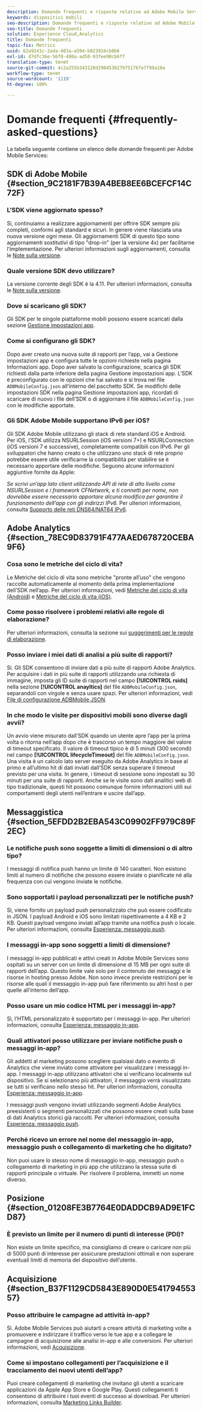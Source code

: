 ```yaml
---
description: Domande frequenti e risposte relative ad Adobe Mobile Services e descrizione generale delle funzioni.
keywords: dispositivi mobili
seo-description: Domande frequenti e risposte relative ad Adobe Mobile Services e descrizione generale delle funzioni.
seo-title: Domande frequenti
solution: Experience Cloud,Analytics
title: Domande frequenti
topic-fix: Metrics
uuid: 62a9241c-2ada-483a-a594-b023916cb0b6
exl-id: d7dfc36e-56f0-498a-ad50-93fee90cb6ff
translation-type: tm+mt
source-git-commit: 4c2a255b343128d2904530279751767e7f99a10a
workflow-type: tm+mt
source-wordcount: '1119'
ht-degree: 100%

---
```


# Domande frequenti {#frequently-asked-questions}

La tabella seguente contiene un elenco delle domande frequenti per Adobe Mobile Services:

## SDK di Adobe Mobile {#section_9C2181F7B39A4BEB8EE6BCEFCF14C72F}

### L’SDK viene aggiornato spesso?

Sì, continuiamo a realizzare aggiornamenti per offrire SDK sempre più completi, conformi agli standard e sicuri. In genere viene rilasciata una nuova versione ogni mese. Gli aggiornamenti SDK di questo tipo sono aggiornamenti sostitutivi di tipo &quot;drop-in&quot; (per la versione 4x) per facilitarne l’implementazione. Per ulteriori informazioni sugli aggiornamenti, consulta le [Note sulla versione](https://docs.adobe.com/content/help/it-IT/release-notes/experience-cloud/current.html).

### Quale versione SDK devo utilizzare?

La versione corrente degli SDK è la 4.11. Per ulteriori informazioni, consulta le [Note sulla versione](https://docs.adobe.com/content/help/en/release-notes/experience-cloud/current.html).

### Dove si scaricano gli SDK?

Gli SDK per le singole piattaforme mobili possono essere scaricati dalla sezione [Gestione impostazioni app](/help/using/c-manage-app-settings/c-manage-app-settings.md).

### Come si configurano gli SDK?

Dopo aver creato una nuova suite di rapporti per l’app, vai a Gestione impostazioni app e configura tutte le opzioni richieste nella pagina Informazioni app. Dopo aver salvato la configurazione, scarica gli SDK richiesti dalla parte inferiore della pagina Gestione impostazioni app. L’SDK è preconfigurato con le opzioni che hai salvato e si trova nel file `ADBMobileConfig.json` all’interno del pacchetto SDK. Se modifichi delle impostazioni SDK nella pagina Gestione impostazioni app, ricordati di scaricare di nuovo i file dell’SDK o di aggiornare il file `ADBMobileConfig.json` con le modifiche apportate.

### Gli SDK Adobe Mobile supportano IPv6 per iOS?

Gli SDK Adobe Mobile utilizzano gli stack di rete standard iOS e Android. Per iOS, l’SDK utilizza NSURLSession (iOS versioni 7+) e NSURLConnection (iOS versioni 7 e successive), completamente compatibili con IPv6. Per gli sviluppatori che hanno creato o che utilizzano uno stack di rete proprio potrebbe essere utile verificarne la compatibilità per stabilire se è necessario apportare delle modifiche. Seguono alcune informazioni aggiuntive fornite da Apple:

*Se scrivi un’app lato client utilizzando API di rete di alto livello come NSURLSession e i framework CFNetwork, e ti connetti per nome, non dovrebbe essere necessario apportare alcuna modifica per garantire il funzionamento dell’app con gli indirizzi IPv6.* Per ulteriori informazioni, consulta [Supporto delle reti DNS64/NAT64 IPv6](https://developer.apple.com/library/content/documentation/NetworkingInternetWeb/Conceptual/NetworkingOverview/UnderstandingandPreparingfortheIPv6Transition/UnderstandingandPreparingfortheIPv6Transition.html#__/apple_ref/doc/uid/TP40010220-CH213-SW1).


## Adobe Analytics {#section_78EC9D83791F477AAED678720CEBA9F6}

### Cosa sono le metriche del ciclo di vita?

Le Metriche del ciclo di vita sono metriche &quot;pronte all’uso&quot; che vengono raccolte automaticamente al momento della prima implementazione dell’SDK nell’app. Per ulteriori informazioni, vedi [Metriche del ciclo di vita (Android)](/help/android/metrics.md) e [Metriche del ciclo di vita (iOS)](/help/ios/metrics.md).

### Come posso risolvere i problemi relativi alle regole di elaborazione?

Per ulteriori informazioni, consulta la sezione sui [suggerimenti per le regole di elaborazione](https://docs.adobe.com/content/help/it-IT/analytics/admin/admin-tools/processing-rules/processing-rules-tips.html).

### Posso inviare i miei dati di analisi a più suite di rapporti?

Sì. Gli SDK consentono di inviare dati a più suite di rapporti Adobe Analytics. Per acquisire i dati in più suite di rapporti utilizzando una richiesta di immagine, imposta gli ID suite di rapporti nel campo **[!UICONTROL rsids]** nella sezione **[!UICONTROL anayltics]** del file `ADBMobileConfig.json`, separandoli con virgole e senza usare spazi. Per ulteriori informazioni, vedi [File di configurazione ADBMobile JSON](/help/ios/configuration/json-config/json-config.md).

### In che modo le visite per dispositivi mobili sono diverse dagli avvii?

Un avvio viene misurato dall’SDK quando un utente apre l’app per la prima volta o ritorna nell’app dopo che è trascorso un tempo maggiore del valore di timeout specificato. Il valore di timeout tipico è di 5 minuti (300 secondi) nel campo **[!UICONTROL lifecycleTimeout]** del file `ADBMobileConfig.json`. Una visita è un calcolo lato server eseguito da Adobe Analytics in base al primo e all’ultimo hit di dati inviati dall’SDK senza superare il timeout previsto per una visita. In genere, i timeout di sessione sono impostati su 30 minuti per una suite di rapporti. Anche se le visite sono dati analitici web di tipo tradizionale, questi hit possono comunque fornire informazioni utili sui comportamenti degli utenti nell’entrare e uscire dall’app.

## Messaggistica {#section_5EFDD2B2EBA543C09902FF979C89F2EC}

### Le notifiche push sono soggette a limiti di dimensioni o di altro tipo?

I messaggi di notifica push hanno un limite di 140 caratteri. Non esistono limiti al numero di notifiche che possono essere inviate o pianificate né alla frequenza con cui vengono inviate le notifiche.

### Sono sopportati i payload personalizzati per le notifiche push?

Sì, viene fornito un payload push personalizzato che può essere codificato in JSON. I payload Android e iOS sono limitati rispettivamente a 4 KB e 2 KB. Questi payload vengono inviati all’app tramite una notifica push o locale. Per ulteriori informazioni, consulta [Esperienza: messaggio push](/help/using/in-app-messaging/t-create-push-message/c-experience-push-message.md).

### I messaggi in-app sono soggetti a limiti di dimensione?

I messaggi in-app pubblicati e attivi creati in Adobe Mobile Services sono ospitati su un server con un limite di dimensione di 15 MB per ogni suite di rapporti dell’app. Questo limite vale solo per il contenuto dei messaggi e le risorse in hosting presso Adobe. Non sono invece previste restrizioni per le risorse alle quali il messaggio in-app può fare riferimento su altri host o per quelle all’interno dell’app.

### Posso usare un mio codice HTML per i messaggi in-app?

Sì, l’HTML personalizzato è supportato per i messaggi in-app. Per ulteriori informazioni, consulta [Esperienza: messaggio in-app](/help/using/in-app-messaging/t-in-app-message/c-experience-in-app-message.md).

### Quali attivatori posso utilizzare per inviare notifiche push o messaggi in-app?

Gli addetti al marketing possono scegliere qualsiasi dato o evento di Analytics che viene inviato come attivatore per visualizzare i messaggi in-app. I messaggi in-app utilizzano attivatori che si verificano localmente sul dispositivo. Se si selezionano più attivatori, il messaggio verrà visualizzato se tutti si verificano nello stesso hit. Per ulteriori informazioni, consulta [Esperienza: messaggio in-app](/help/using/in-app-messaging/t-in-app-message/c-experience-in-app-message.md).

I messaggi push vengono inviati utilizzando segmenti Adobe Analytics preesistenti o segmenti personalizzati che possono essere creati sulla base di dati Analytics storici già raccolti. Per ulteriori informazioni, consulta [Esperienza: messaggio push](/help/using/in-app-messaging/t-create-push-message/c-experience-push-message.md).

### Perché ricevo un errore nel nome del messaggio in-app, messaggio push o collegamento di marketing che ho digitato?

Non puoi usare lo stesso nome di messaggio in-app, messaggio push o collegamento di marketing in più app che utilizzano la stessa suite di rapporti principale o virtuale. Per risolvere il problema, immetti un nome diverso.

## Posizione {#section_01208FE3B7764E0DADDCB9AD9E1FCD87}

### È previsto un limite per il numero di punti di interesse (PDI)?

Non esiste un limite specifico, ma consigliamo di creare o caricare non più di 5000 punti di interesse per assicurare prestazioni ottimali e non superare eventuali limiti di memoria del dispositivo dell’utente.

## Acquisizione {#section_B37F1129CD5843E890D0E54179455357}

### Posso attribuire le campagne ad attività in-app?

Sì.  Adobe Mobile Services può aiutarti a creare attività di marketing volte a promuovere e indirizzare il traffico verso le tue app e a collegare le campagne di acquisizione alle analisi in-app e alle conversioni. Per ulteriori informazioni, vedi [Acquisizione](/help/using/acquisition-main/acquisition-main.md).

### Come si impostano collegamenti per l’acquisizione e il tracciamento dei nuovi utenti dell’app?

Puoi creare collegamenti di marketing che invitano gli utenti a scaricare applicazioni da Apple App Store e Google Play. Questi collegamenti ti consentono di attribuire i tuoi eventi di successo ai download. Per ulteriori informazioni, consulta [Marketing Links Builder](/help/using/acquisition-main/c-marketing-links-builder/c-marketing-links-builder.md).
